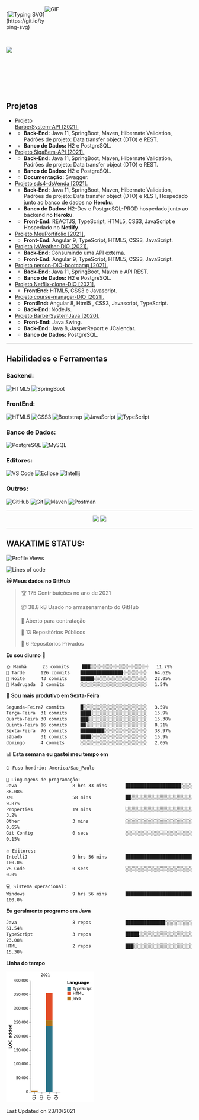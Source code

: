 
<img align="right" alt="GIF" src="https://github.com/abhisheknaiidu/abhisheknaiidu/blob/master/code.gif?raw=true" width="400" height="300" />

[![Typing SVG](https://readme-typing-svg.herokuapp.com?multiline=true&lines=Ol%C3%A1%2C+me+chamo+Aleff+Remberto,;Vem+me+conhecer!)](https://git.io/typing-svg)


<br>


<a href="https://www.linkedin.com/in/aleff-remberto-0b60b21b2/" rel="nofollow"><img src="https://camo.githubusercontent.com/c00f87aeebbec37f3ee0857cc4c20b21fefde8a96caf4744383ebfe44a47fe3f/68747470733a2f2f696d672e736869656c64732e696f2f62616467652f2d4c696e6b6564496e2d2532333030373742353f7374796c653d666f722d7468652d6261646765266c6f676f3d6c696e6b6564696e266c6f676f436f6c6f723d7768697465" data-canonical-src="https://img.shields.io/badge/-LinkedIn-%230077B5?style=for-the-badge&amp;logo=linkedin&amp;logoColor=white" style="max-width:100%;"></a>


<br>
<br>

<br>
<br>
<br>

## Projetos

-  <a href="https://github.com/AL33H/BarberSystem-API">Projeto BarberSystem-API [2021].</a>  
- - **Back-End:** Java 11, SpringBoot, Maven, Hibernate Validation, Padrões de projeto: Data transfer object (DTO) e REST.
- - **Banco de Dados:** H2 e PostgreSQL.
-   <a href="https://github.com/AL33H/JavaTest">Projeto SigaBem-API [2021].</a>  
- - **Back-End:** Java 11, SpringBoot, Maven, Hibernate Validation, Padrões de projeto: Data transfer object (DTO) e REST.
- - **Banco de Dados:** H2 e PostgreSQL.
- - **Documentação:** Swagger.
-  <a href="https://github.com/AL33H/projeto-sds4">Projeto sds4-dsVenda [2021].</a>  
- - **Back-End:** Java 11, SpringBoot, Maven, Hibernate Validation, Padrões de projeto: Data transfer object (DTO) e REST, Hospedado junto ao banco de dados no **Heroku**.
- - **Banco de Dados:** H2-Dev e PostgreSQL-PROD hospedado junto ao backend no **Heroku**.
- - **Front-End:** REACTJS, TypeScript, HTML5, CSS3, JavaScript e Hospedado no **Netlify**.
-  <a href="https://github.com/AL33H/MeuPortifolio">Projeto MeuPortifolio [2021].</a>  
- - **Front-End:** Angular 9, TypeScript, HTML5, CSS3, JavaScript.
-  <a href="https://github.com/AL33H/jvWeather-DIO">Projeto jvWeather-DIO [2021].</a>
- - **Back-End:** Consumindo uma API externa.   
- - **Front-End:** Angular 9, TypeScript, HTML5, CSS3, JavaScript.
-  <a href="https://github.com/AL33H/personAPI-DIO-bootcamp">Projeto person-DIO-bootcamp [2021].</a>
- - **Back-End:** Java 11, SpringBoot, Maven e API REST.   
- - **Banco de Dados:** H2 e PostgreSQL.
- <a href="https://github.com/AL33H/Netflix-clone-DIO">Projeto Netflix-clone-DIO [2021].</a>
- - **FrontEnd:** HTML5, CSS3 e Javascript.
- <a href="https://github.com/AL33H/course-manager-DIO">Projeto course-manager-DIO [2021].</a>
- - **FrontEnd:** Angular 8, Html5 , CSS3, Javascript, TypeScript. 
- - **Back-End:**  NodeJs.
- <a href="https://github.com/AL33H/BarberSystemJava">Projeto BarberSystemJava [2020].</a>
- - **Front-End:** Java Swing.  
- - **Back-End:** Java 8, JasperReport e JCalendar.   
- - **Banco de Dados:** PostgreSQL.

---

## Habilidades e Ferramentas

### Backend:
![HTML5](https://img.shields.io/badge/-Java-000000?style=plastic&logo=java&logoColor=white)
![SpringBoot](https://img.shields.io/badge/-SpringBoot-000000?style=plastic&logo=springboot)


### FrontEnd:
![HTML5](https://img.shields.io/badge/-HTML5-000000?style=plastic&logo=html5)
![CSS3](https://img.shields.io/badge/-CSS3-000000?style=plastic&logo=css3&logoColor=1572B6)
![Bootstrap](https://img.shields.io/badge/-Bootstrap-000000?style=plastic&logo=bootstrap)
![JavaScript](https://img.shields.io/badge/-JavaScript-000000?style=plastic-square&logo=javascript)
![TypeScript](https://img.shields.io/badge/-TypeScript-000000?style=plastic-square&logo=typescript)


### Banco de Dados:
![PostgreSQL](https://img.shields.io/badge/-PostgreSQL-181717?style=plastic&logo=postgresql)
![MySQL](https://img.shields.io/badge/-MySQL-black?style=plastic&logo=mysql)


### Editores:
![VS Code](https://img.shields.io/badge/-VS%20Code-000000?style=plastic&logo=visual-studio-code&logoColor=blue)
![Eclipse](https://img.shields.io/badge/-Eclipse-000000?style=plastic&logo=eclipse&logoColor=290c4a)
![Intellij](https://img.shields.io/badge/-Intellij-000000?style=plastic&logo=jetbrains)

### Outros:
![GitHub](https://img.shields.io/badge/-GitHub-181717?style=plastic&logo=github)
![Git](https://img.shields.io/badge/-Git-black?style=plastic&logo=git)
![Maven](https://img.shields.io/badge/-Maven-181717?style=plastic&logo=apachemaven)
![Postman](https://img.shields.io/badge/-Postman-181717?style=plastic&logo=postman)


---


  

  
<p align="center">
<img height="137px" src="https://github-readme-stats.vercel.app/api?username=AL33H&hide_title=true&hide_border=true&show_icons=true&include_all_commits=true&count_private=true&line_height=21&text_color=000&icon_color=000&bg_color=0,ea6161,ffc64d,fffc4d,52fa5a&theme=graywhite" />


<img height="137px" src="https://github-readme-stats.vercel.app/api/top-langs/?username=AL33H&hide=html&hide_title=true&hide_border=true&layout=compact&langs_count=6&exclude_repo=comp426,Redventures-Movie-Quotes&text_color=000&icon_color=fff&bg_color=0,52fa5a,4dfcff,c64dff&theme=graywhite" />
<br>
</a>


---

## WAKATIME STATUS:


<!--START_SECTION:waka-->
![Profile Views](http://img.shields.io/badge/Visualizac%C3%B5es%20do%20perfil-4-blue)

![Lines of code](https://img.shields.io/badge/Desde%20o%20Hello%20World%20eu%20escrevi-360207%20linhas%20de%20c%C3%B3digo-blue)

**🐱 Meus dados no GitHub** 

> 🏆 175 Contribuições no ano de 2021
 > 
> 📦 38.8 kB Usado no armazenamento do GitHub 
 > 
> 💼 Aberto para contratação
 > 
> 📜 13 Repositórios Públicos 
 > 
> 🔑 6 Repositórios Privados  
 > 
**Eu sou diurno 🐤** 

```text
🌞 Manhã      23 commits     ███░░░░░░░░░░░░░░░░░░░░░░   11.79% 
🌆 Tarde      126 commits    ████████████████░░░░░░░░░   64.62% 
🌃 Noite      43 commits     █████░░░░░░░░░░░░░░░░░░░░   22.05% 
🌙 Madrugada  3 commits      ░░░░░░░░░░░░░░░░░░░░░░░░░   1.54%

```
📅 **Sou mais produtivo em Sexta-Feira** 

```text
Segunda-Feira7 commits      █░░░░░░░░░░░░░░░░░░░░░░░░   3.59% 
Terça-Feira  31 commits     ████░░░░░░░░░░░░░░░░░░░░░   15.9% 
Quarta-Feira 30 commits     ███░░░░░░░░░░░░░░░░░░░░░░   15.38% 
Quinta-Feira 16 commits     ██░░░░░░░░░░░░░░░░░░░░░░░   8.21% 
Sexta-Feira  76 commits     █████████░░░░░░░░░░░░░░░░   38.97% 
sábado       31 commits     ████░░░░░░░░░░░░░░░░░░░░░   15.9% 
domingo      4 commits      ░░░░░░░░░░░░░░░░░░░░░░░░░   2.05%

```


📊 **Esta semana eu gastei meu tempo em** 

```text
⌚︎ Fuso horário: America/Sao_Paulo

💬 Linguagens de programação: 
Java                     8 hrs 33 mins       █████████████████████░░░░   86.08% 
XML                      58 mins             ██░░░░░░░░░░░░░░░░░░░░░░░   9.87% 
Properties               19 mins             ░░░░░░░░░░░░░░░░░░░░░░░░░   3.2% 
Other                    3 mins              ░░░░░░░░░░░░░░░░░░░░░░░░░   0.65% 
Git Config               0 secs              ░░░░░░░░░░░░░░░░░░░░░░░░░   0.15%

🔥 Editores: 
IntelliJ                 9 hrs 56 mins       █████████████████████████   100.0% 
VS Code                  0 secs              ░░░░░░░░░░░░░░░░░░░░░░░░░   0.0%

💻 Sistema operacional: 
Windows                  9 hrs 56 mins       █████████████████████████   100.0%

```

**Eu geralmente programo em Java** 

```text
Java                     8 repos             ███████████████░░░░░░░░░░   61.54% 
TypeScript               3 repos             █████░░░░░░░░░░░░░░░░░░░░   23.08% 
HTML                     2 repos             ███░░░░░░░░░░░░░░░░░░░░░░   15.38%

```


**Linha do tempo**

![Chart not found](https://raw.githubusercontent.com/AL33H/AL33H/main/charts/bar_graph.png) 


 Last Updated on 23/10/2021
<!--END_SECTION:waka-->


